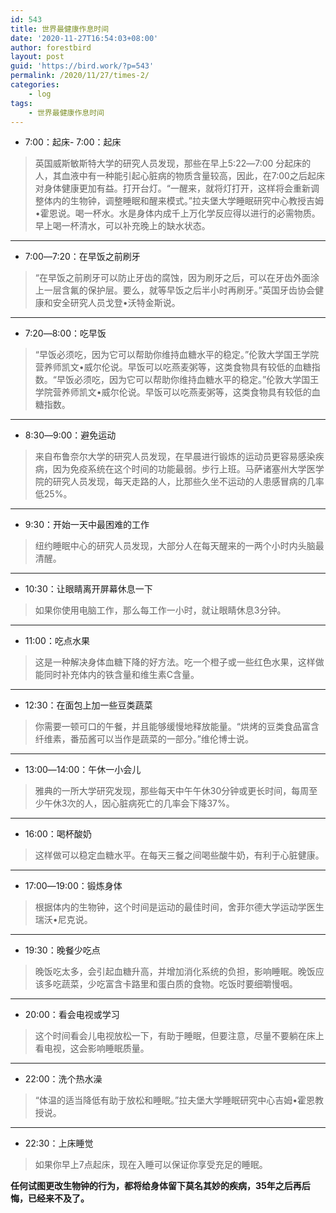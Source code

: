 ```yaml
---
id: 543
title: 世界最健康作息时间
date: '2020-11-27T16:54:03+08:00'
author: forestbird
layout: post
guid: 'https://bird.work/?p=543'
permalink: /2020/11/27/times-2/
categories:
    - log
tags:
    - 世界最健康作息时间
---
```


- 7:00：起床- 7:00：起床

> 英国威斯敏斯特大学的研究人员发现，那些在早上5:22―7:00 分起床的人，其血液中有一种能引起心脏病的物质含量较高，因此，在7:00之后起床对身体健康更加有益。打开台灯。“一醒来，就将灯打开，这样将会重新调整体内的生物钟，调整睡眠和醒来模式。”拉夫堡大学睡眠研究中心教授吉姆•霍恩说。喝一杯水。水是身体内成千上万化学反应得以进行的必需物质。早上喝一杯清水，可以补充晚上的缺水状态。

---

- 7:00―7:20：在早饭之前刷牙

> “在早饭之前刷牙可以防止牙齿的腐蚀，因为刷牙之后，可以在牙齿外面涂上一层含氟的保护层。要么，就等早饭之后半小时再刷牙。”英国牙齿协会健康和安全研究人员戈登•沃特金斯说。

---

- 7:20―8:00：吃早饭

> “早饭必须吃，因为它可以帮助你维持血糖水平的稳定。”伦敦大学国王学院营养师凯文•威尔伦说。早饭可以吃燕麦粥等，这类食物具有较低的血糖指数。“早饭必须吃，因为它可以帮助你维持血糖水平的稳定。”伦敦大学国王学院营养师凯文•威尔伦说。早饭可以吃燕麦粥等，这类食物具有较低的血糖指数。

---

- 8:30―9:00：避免运动

> 来自布鲁奈尔大学的研究人员发现，在早晨进行锻炼的运动员更容易感染疾病，因为免疫系统在这个时间的功能最弱。步行上班。马萨诸塞州大学医学院的研究人员发现，每天走路的人，比那些久坐不运动的人患感冒病的几率低25%。

---

- 9:30：开始一天中最困难的工作

> 纽约睡眠中心的研究人员发现，大部分人在每天醒来的一两个小时内头脑最清醒。

---

- 10:30：让眼睛离开屏幕休息一下

> 如果你使用电脑工作，那么每工作一小时，就让眼睛休息3分钟。

---

- 11:00：吃点水果

> 这是一种解决身体血糖下降的好方法。吃一个橙子或一些红色水果，这样做能同时补充体内的铁含量和维生素C含量。

---

- 12:30：在面包上加一些豆类蔬菜

> 你需要一顿可口的午餐，并且能够缓慢地释放能量。“烘烤的豆类食品富含纤维素，番茄酱可以当作是蔬菜的一部分。”维伦博士说。

---

- 13:00―14:00：午休一小会儿

> 雅典的一所大学研究发现，那些每天中午午休30分钟或更长时间，每周至少午休3次的人，因心脏病死亡的几率会下降37%。

---

- 16:00：喝杯酸奶

> 这样做可以稳定血糖水平。在每天三餐之间喝些酸牛奶，有利于心脏健康。

---

- 17:00―19:00：锻炼身体

> 根据体内的生物钟，这个时间是运动的最佳时间，舍菲尔德大学运动学医生瑞沃•尼克说。

---

- 19:30：晚餐少吃点

> 晚饭吃太多，会引起血糖升高，并增加消化系统的负担，影响睡眠。晚饭应该多吃蔬菜，少吃富含卡路里和蛋白质的食物。吃饭时要细嚼慢咽。

---

- 20:00：看会电视或学习

> 这个时间看会儿电视放松一下，有助于睡眠，但要注意，尽量不要躺在床上看电视，这会影响睡眠质量。

---

- 22:00：洗个热水澡

> “体温的适当降低有助于放松和睡眠。”拉夫堡大学睡眠研究中心吉姆•霍恩教授说。

---

- 22:30：上床睡觉

> 如果你早上7点起床，现在入睡可以保证你享受充足的睡眠。

**任何试图更改生物钟的行为，都将给身体留下莫名其妙的疾病，35年之后再后悔，已经来不及了。**